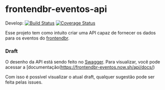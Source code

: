 # frontendbr-eventos-api

Develop: [![Build Status](https://travis-ci.org/angeliski/frontendbr-eventos-api.svg?branch=develop)](https://travis-ci.org/angeliski/frontendbr-eventos-api)
[![Coverage Status](https://coveralls.io/repos/github/angeliski/frontendbr-eventos-api/badge.svg?branch=develop)](https://coveralls.io/github/angeliski/frontendbr-eventos-api?branch=develop)

Esse projeto tem como intuito criar uma API capaz de fornecer os dados para os eventos do [frontendbr](frontendbr.com.br/eventos).

### Draft
O desenho da API está sendo feito no [Swagger](https://swagger.io).
Para visualizar, você pode acessar a [documentação(https://frontendbr-eventos.now.sh/api/docs/)

Com isso é possível visualizar o atual draft, qualquer sugestão pode ser feita pelas issues.

